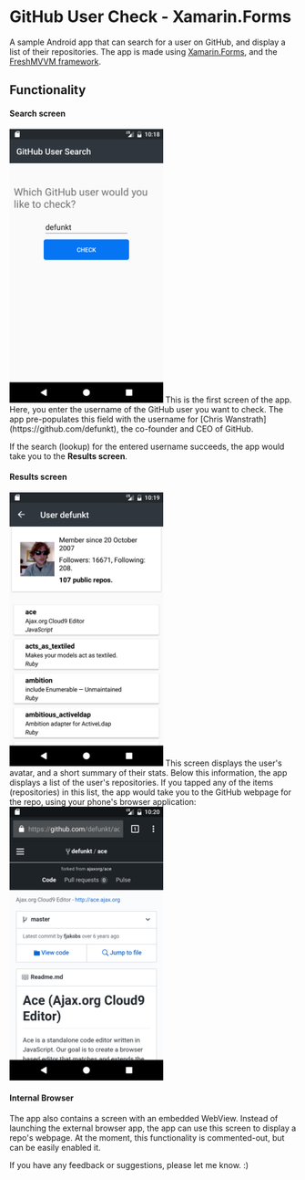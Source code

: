 # GitHub User Check - Xamarin.Forms
A sample Android app that can search for a user on GitHub, and display a list of their repositories. The app is made using [Xamarin.Forms](https://www.xamarin.com/forms), and the [FreshMVVM framework](https://github.com/rid00z/FreshMvvm).

## Functionality
#### Search screen
<img src="https://github.com/rohitkanwar/github-user-check--xamarinforms/blob/master/Screenshots/01-Search.png?raw=true" height="480"/>
This is the first screen of the app. Here, you enter the username of the GitHub user you want to check. The app pre-populates this field with the username for [Chris Wanstrath](https://github.com/defunkt), the co-founder and CEO of GitHub.

If the search (lookup) for the entered username succeeds, the app would take you to the **Results screen**.
#### Results screen
<img src="https://github.com/rohitkanwar/github-user-check--xamarinforms/blob/master/Screenshots/02-Results.png?raw=true" height="480"/>
This screen displays the user's avatar, and a short summary of their stats. Below this information, the app displays a list of the user's repositories. If you tapped any of the items (repositories) in this list, the app would take you to the GitHub webpage for the repo, using your phone's browser application:
<img src="https://github.com/rohitkanwar/github-user-check--xamarinforms/blob/master/Screenshots/04-RepoPageInBrowser.png?raw=true" height="480"/>

#### Internal Browser
The app also contains a screen with an embedded WebView. Instead of launching the external browser app, the app can use this screen to display a repo's webpage. At the moment, this functionality is commented-out, but can be easily enabled it.

If you have any feedback or suggestions, please let me know. :)

